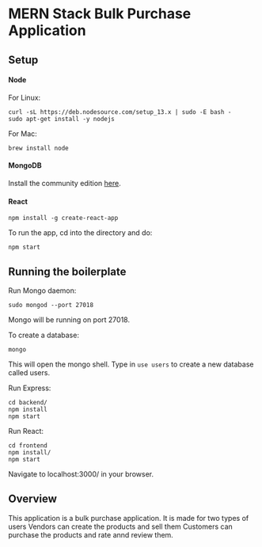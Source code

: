 # MERN Stack Bulk Purchase Application

## Setup

#### Node

For Linux:
```
curl -sL https://deb.nodesource.com/setup_13.x | sudo -E bash -
sudo apt-get install -y nodejs
```

For Mac:
```
brew install node
```

#### MongoDB

Install the community edition [here](https://docs.mongodb.com/manual/installation/#mongodb-community-edition-installation-tutorials).

#### React

```
npm install -g create-react-app
```


To run the app, cd into the directory and do:
```
npm start
```

## Running the boilerplate

Run Mongo daemon:
```
sudo mongod --port 27018
```
Mongo will be running on port 27018.

To create a database:
```
mongo
``` 
This will open the mongo shell. Type in ```use users``` to create a new database called users.

Run Express:
```
cd backend/
npm install
npm start
```

Run React:
```
cd frontend
npm install/
npm start
```
Navigate to localhost:3000/ in your browser.

## Overview

This application is a bulk purchase application.
It is made for two types of users
Vendors can create the products and sell them
Customers can purchase the products and rate annd review them.
